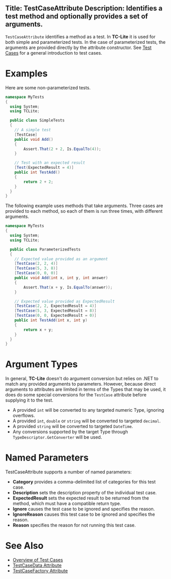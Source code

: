 Title: TestCaseAttribute
Description: Identifies a test method and optionally provides a set of arguments.
---

`TestCaseAttribute` identifies a method as a test. In **TC-Lite** it is used for both
simple and parameterized tests. In the case of parameterized tests, the arguments
are provided directly by the attribute constructor. See [Test Cases][1] for a general
introduction to test cases.

# Examples

Here are some non-parameterized tests.

```c#
namespace MyTests
{
  using System;
  using TCLite;

  public class SimpleTests
  {
    // A simple test
    [TestCase]
    public void Add()
    {
        Assert.That(2 + 2, Is.EqualTo(4));
    }

    // Test with an expected result
    [Test(ExpectedResult = 4)]
    public int TestAdd()
    {
        return 2 + 2;
    }
  }
}
```

The following example uses methods that take arguments. Three cases are provided to each method,
so each of them is run three times, with different arguments.

```c#
namespace MyTests
{
  using System;
  using TCLite;

  public class ParameterizedTests
  {
    // Expected value provided as an argument
    [TestCase(2, 2, 4)]
    [TestCase(5, 3, 8)]
    [TestCase(0, 0, 0)]
    public void Add(int x, int y, int answer)
    {
        Assert.That(x + y, Is.EqualTo(answer));
    }

    // Expected value provided as ExpectedResult
    [TestCase(2, 2, ExpectedResult = 4)]
    [TestCase(5, 3, ExpectedResult = 8)]
    [TestCase(0, 0, ExpectedResult = 0)]
    public int TestAdd(int x, int y)
    {
        return x + y;
    }
  }
}
```

# Argument Types

In general, **TC-Lite** doesn't do argument conversion but relies on .NET to match any
provided arguments to parameters. However, because direct arguments to attributes are
limited in terms of the Types that may be used, it does do some special conversions
for the `TestCase` attribute before supplying it to the test.

* A provided `int` will be converted to any targeted numeric Type, ignoring overflows.
* A provided `int`, `double` or `string` will be converted to targeted `decimal`.
* A provided `string` will be converted to targeted `DateTime`.
* Any conversions supported by the target Type through `TypeDescriptor.GetConverter` will be used.

# Named Parameters

TestCaseAttribute supports a number of named parameters:

* **Category** provides a comma-delimited list of categories for this test case.
* **Description** sets the description property of the individual test case.
* **ExpectedResult** sets the expected result to be returned from the method, which must have a compatible return type.
* **Ignore** causes the test case to be ignored and specifies the reason.
* **IgnoreReason** causes this test case to be ignored and specifies the reason.
* **Reason** specifies the reason for not running this test case.

# See Also

* [Overview of Test Cases][1]
* [TestCaseData Attribute][2]
* [TestCaseFactory Attribute][3]

[1]: /tc-lite/Concepts/test-cases.html
[2]: /tc-lite/Features/Attributes/testcasedata-attribute.html
[3]: /tc-lite/Features/Attributes/testcasefactory-attribute.html
